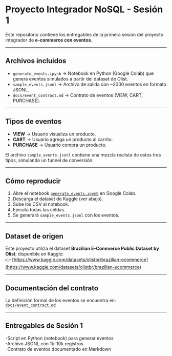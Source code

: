 # Proyecto Integrador NoSQL - Sesión 1

Este repositorio contiene los entregables de la primera sesión del proyecto integrador de **e-commerce con eventos**.

---

##  Archivos incluidos

- `generate_events.ipynb` → Notebook en Python (Google Colab) que genera eventos simulados a partir del dataset de Olist.  
- `sample_events.jsonl` → Archivo de salida con ~2000 eventos en formato JSONL.  
- `docs/event_contract.md` → Contrato de eventos (VIEW, CART, PURCHASE).

---

## Tipos de eventos

- **VIEW** → Usuario visualiza un producto.  
- **CART** → Usuario agrega un producto al carrito.  
- **PURCHASE** → Usuario compra un producto.  

El archivo `sample_events.jsonl` contiene una mezcla realista de estos tres tipos, simulando un funnel de conversión.

---

##  Cómo reproducir

1. Abre el notebook [`generate_events.ipynb`](generate_events.ipynb) en Google Colab.  
2. Descarga el dataset de Kaggle (ver abajo).  
3. Sube los CSV al notebook.  
4. Ejecuta todas las celdas.  
5. Se generará `sample_events.jsonl` con los eventos.

---

## Dataset de origen

Este proyecto utiliza el dataset **Brazilian E-Commerce Public Dataset by Olist**, disponible en Kaggle:  
👉 [https://www.kaggle.com/datasets/olistbr/brazilian-ecommerce](https://www.kaggle.com/datasets/olistbr/brazilian-ecommerce)

---

## Documentación del contrato

La definición formal de los eventos se encuentra en:  
[`docs/event_contract.md`](docs/event_contract.md)

---

## Entregables de Sesión 1
-Script en Python (notebook) para generar eventos  
-Archivo JSONL con 1k–10k registros  
-Contrato de eventos documentado en Markdown  
